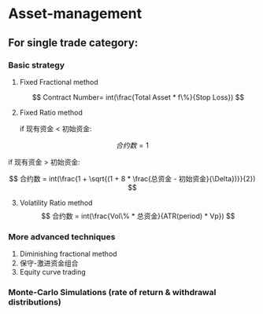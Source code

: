# Asset-management

## For single trade category:
### Basic strategy
1. Fixed Fractional method
   
   $$  Contract Number= int(\frac{Total Asset * f\%}{Stop Loss}) $$

2. Fixed Ratio method

   if 现有资金 < 初始资金: 

$$ 合约数 = 1 $$

   if 现有资金 > 初始资金:

$$ 合约数 = int(\frac{1 + \sqrt{(1 + 8 * \frac{总资金 - 初始资金}{\Delta})}}{2}) $$
   
3. Volatility Ratio method
   $$ 合约数 = int(\frac{Vol\% * 总资金}{ATR(period) * Vp}) $$


### More advanced techniques
1. Diminishing fractional method
2. 保守-激进资金组合
3. Equity curve trading

### Monte-Carlo Simulations (rate of return & withdrawal distributions)


